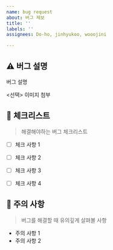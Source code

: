 ```yaml
---
name: bug request
about: 버그 제보
title: ''
labels: ''
assignees: Do-ho, jinhyukoo, wooojini

---
```


## ⚠️ 버그 설명

버그 설명

<선택> 이미지 첨부



## 📑 체크리스트

> 해결해야하는 버그 체크리스트

- [ ] 체크 사항 1
- [ ] 체크 사항 2
- [ ] 체크 사항 3
- [ ] 체크 사항 4



## 🚧 주의 사항

> 버그를 해결할 때 유의깊게 살펴볼 사항

- 주의 사항 1
- 주의 사항 2